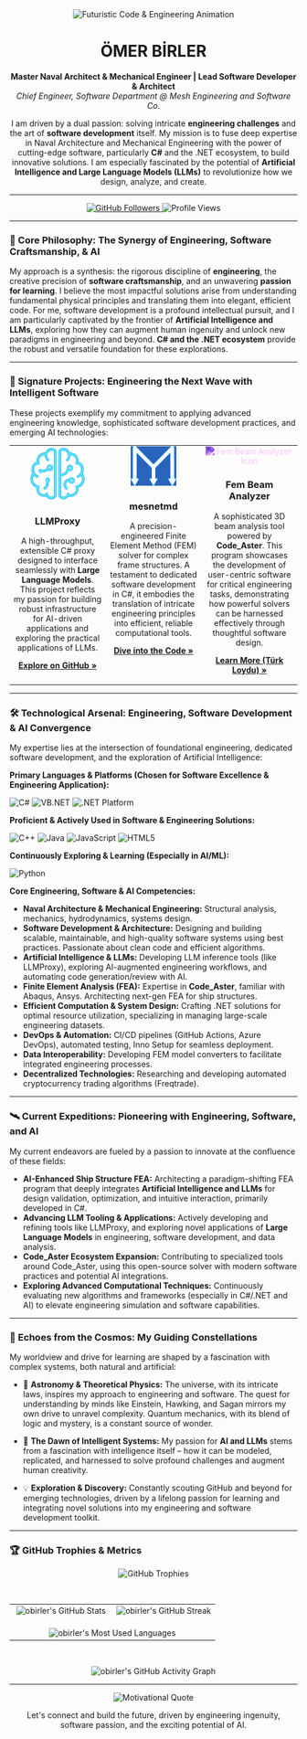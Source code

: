 <div align="center">
  <img src="https://media.giphy.com/media/qgQUggAC3Pfv687qPC/giphy.gif" width="250" alt="Futuristic Code & Engineering Animation"/>
  <h1>ÖMER BİRLER</h1>
  <p>
    <strong>Master Naval Architect & Mechanical Engineer | Lead Software Developer & Architect</strong><br />
    <em>Chief Engineer, Software Department @ Mesh Engineering and Software Co.</em>
  </p>
  <p>
    I am driven by a dual passion: solving intricate <strong>engineering challenges</strong> and the art of <strong>software development</strong> itself. My mission is to fuse deep expertise in Naval Architecture and Mechanical Engineering with the power of cutting-edge software, particularly <strong>C#</strong> and the .NET ecosystem, to build innovative solutions. I am especially fascinated by the potential of <strong>Artificial Intelligence and Large Language Models (LLMs)</strong> to revolutionize how we design, analyze, and create.
  </p>
</div>

---

<div align="center">
  <a href="https://github.com/obirler">
    <img src="https://img.shields.io/github/followers/obirler?label=Follow&style=social&logo=github" alt="GitHub Followers"/>
  </a>
  <!-- Optional: Add LinkedIn if you have one
  <a href="YOUR_LINKEDIN_PROFILE_URL_HERE">
    <img src="https://img.shields.io/badge/LinkedIn-Connect-0077B5?style=for-the-badge&logo=linkedin&logoColor=white" alt="LinkedIn Profile"/>
  </a>
  -->
  <img src="https://komarev.com/ghpvc/?username=obirler&label=Profile%20Views&color=007ACC&style=flat-square" alt="Profile Views"/>
</div>

---

### 🌌 Core Philosophy: The Synergy of Engineering, Software Craftsmanship, & AI

My approach is a synthesis: the rigorous discipline of **engineering**, the creative precision of **software craftsmanship**, and an unwavering **passion for learning**. I believe the most impactful solutions arise from understanding fundamental physical principles and translating them into elegant, efficient code. For me, software development is a profound intellectual pursuit, and I am particularly captivated by the frontier of **Artificial Intelligence and LLMs**, exploring how they can augment human ingenuity and unlock new paradigms in engineering and beyond. **C# and the .NET ecosystem** provide the robust and versatile foundation for these explorations.

---

### 🚀 Signature Projects: Engineering the Next Wave with Intelligent Software

These projects exemplify my commitment to applying advanced engineering knowledge, sophisticated software development practices, and emerging AI technologies:

<table>
  <tr>
    <td width="33%" valign="top" align="center">
      <a href="https://github.com/obirler/LLMProxy" target="_blank">
        <img src="https://github.com/obirler/LLMProxy/blob/master/Assets/logo_small.png?raw=true" width="100" alt="LLMProxy Icon">
      </a>
      <h3>LLMProxy</h3>
      <p>A high-throughput, extensible C# proxy designed to interface seamlessly with <strong>Large Language Models</strong>. This project reflects my passion for building robust infrastructure for AI-driven applications and exploring the practical applications of LLMs.</p>
      <p><a href="https://github.com/obirler/LLMProxy"><strong>Explore on GitHub »</strong></a></p>
    </td>
    <td width="33%" valign="top" align="center">
      <a href="https://github.com/obirler/mesnetmd" target="_blank">
        <!-- Replace with an actual icon if you create one for mesnetmd -->
        <img src="https://github.com/obirler/mesnet/blob/master/Mesnet/Assets/logo.png?raw=true" width="80" alt="mesnetmd Icon" style="filter: invert(0.8) sepia(1) saturate(5) hue-rotate(180deg) brightness(1.5);">
      </a>
      <h3>mesnetmd</h3>
      <p>A precision-engineered Finite Element Method (FEM) solver for complex frame structures. A testament to dedicated software development in C#, it embodies the translation of intricate engineering principles into efficient, reliable computational tools.</p>
      <p><a href="https://github.com/obirler/mesnetmd"><strong>Dive into the Code »</strong></a></p>
    </td>
    <td width="33%" valign="top" align="center">
      <!-- You might want to get a logo/icon from Turk Loydu or create a generic one -->
      <img src="https://github.com/obirler/obirler/raw/refs/heads/main/Assets/fba.ico" width="80" alt="Fem Beam Analyzer Icon" style="filter: invert(0.8) sepia(1) saturate(5) hue-rotate(220deg) brightness(1.2);">
      <h3>Fem Beam Analyzer</h3>
      <p>A sophisticated 3D beam analysis tool powered by <strong>Code_Aster</strong>. This program showcases the development of user-centric software for critical engineering tasks, demonstrating how powerful solvers can be harnessed effectively through thoughtful software design.</p>
      <p><a href="https://turkloydu.org/hizmetlerimiz/musteri-araclari/yazilimlar/fem-beam-analyzer/" target="_blank"><strong>Learn More (Türk Loydu) »</strong></a></p>
    </td>
  </tr>
</table>

---

### 🛠️ Technological Arsenal: Engineering, Software Development & AI Convergence

My expertise lies at the intersection of foundational engineering, dedicated software development, and the exploration of Artificial Intelligence:

**Primary Languages & Platforms (Chosen for Software Excellence & Engineering Application):**
<p>
  <img src="https://img.shields.io/badge/C%23-9B59B6?style=for-the-badge&logo=c-sharp&logoColor=white" alt="C#"/>
  <img src="https://img.shields.io/badge/Visual%20Basic%20.NET-5C6BC0?style=for-the-badge&logo=visual-basic&logoColor=white" alt="VB.NET"/>
  <img src="https://img.shields.io/badge/.NET-512BD4?style=for-the-badge&logo=dotnet&logoColor=white" alt=".NET Platform"/>
</p>

**Proficient & Actively Used in Software & Engineering Solutions:**
<p>
  <img src="https://img.shields.io/badge/C%2B%2B-00599C?style=for-the-badge&logo=c%2B%2B&logoColor=white" alt="C++"/>
  <img src="https://img.shields.io/badge/Java-ED8B00?style=for-the-badge&logo=openjdk&logoColor=white" alt="Java"/>
  <img src="https://img.shields.io/badge/JavaScript-F7DF1E?style=for-the-badge&logo=javascript&logoColor=black" alt="JavaScript"/>
  <img src="https://img.shields.io/badge/HTML5-E34F26?style=for-the-badge&logo=html5&logoColor=white" alt="HTML5"/>
</p>

**Continuously Exploring & Learning (Especially in AI/ML):**
<p>
  <img src="https://img.shields.io/badge/Python-3776AB?style=for-the-badge&logo=python&logoColor=white" alt="Python"/>
  <!-- Add other languages/frameworks like PyTorch, TensorFlow if relevant -->
</p>

**Core Engineering, Software & AI Competencies:**
*   **Naval Architecture & Mechanical Engineering:** Structural analysis, mechanics, hydrodynamics, systems design.
*   **Software Development & Architecture:** Designing and building scalable, maintainable, and high-quality software systems using best practices. Passionate about clean code and efficient algorithms.
*   **Artificial Intelligence & LLMs:** Developing LLM inference tools (like LLMProxy), exploring AI-augmented engineering workflows, and automating code generation/review with AI.
*   **Finite Element Analysis (FEA):** Expertise in **Code_Aster**, familiar with Abaqus, Ansys. Architecting next-gen FEA for ship structures.
*   **Efficient Computation & System Design:** Crafting .NET solutions for optimal resource utilization, specializing in managing large-scale engineering datasets.
*   **DevOps & Automation:** CI/CD pipelines (GitHub Actions, Azure DevOps), automated testing, Inno Setup for seamless deployment.
*   **Data Interoperability:** Developing FEM model converters to facilitate integrated engineering processes.
*   **Decentralized Technologies:** Researching and developing automated cryptocurrency trading algorithms (Freqtrade).

---

### 🛰️ Current Expeditions: Pioneering with Engineering, Software, and AI

My current endeavors are fueled by a passion to innovate at the confluence of these fields:

*   **AI-Enhanced Ship Structure FEA:** Architecting a paradigm-shifting FEA program that deeply integrates **Artificial Intelligence and LLMs** for design validation, optimization, and intuitive interaction, primarily developed in C#.
*   **Advancing LLM Tooling & Applications:** Actively developing and refining tools like LLMProxy, and exploring novel applications of **Large Language Models** in engineering, software development, and data analysis.
*   **Code_Aster Ecosystem Expansion:** Contributing to specialized tools around Code_Aster, using this open-source solver with modern software practices and potential AI integrations.
*   **Exploring Advanced Computational Techniques:** Continuously evaluating new algorithms and frameworks (especially in C#/.NET and AI) to elevate engineering simulation and software capabilities.

---

### 🌠 Echoes from the Cosmos: My Guiding Constellations

My worldview and drive for learning are shaped by a fascination with complex systems, both natural and artificial:

*   🔭 **Astronomy & Theoretical Physics:** The universe, with its intricate laws, inspires my approach to engineering and software. The quest for understanding by minds like Einstein, Hawking, and Sagan mirrors my own drive to unravel complexity. Quantum mechanics, with its blend of logic and mystery, is a constant source of wonder.

*   🤖 **The Dawn of Intelligent Systems:** My passion for **AI and LLMs** stems from a fascination with intelligence itself – how it can be modeled, replicated, and harnessed to solve profound challenges and augment human creativity.

*   💡 **Exploration & Discovery:** Constantly scouting GitHub and beyond for emerging technologies, driven by a lifelong passion for learning and integrating novel solutions into my engineering and software development toolkit.

---

### 🏆 GitHub Trophies & Metrics

<div align="center">
  <img src="https://github-profile-trophy.vercel.app/?username=obirler&theme=radical&no-frame=true&no-bg=true&margin-w=15&margin-h=15&column=-1&row=1" alt="GitHub Trophies"/>
</div>

<br> <!-- Visual separation -->

<table width="95%" align="center"> <!-- Using a table for better layout control -->
  <tr>
    <td width="50%" align="center" valign="top">
      <img src="https://github-readme-stats.vercel.app/api?username=obirler&theme=vue-dark&show_icons=true&hide_border=true&count_private=true&rank_icon=github&card_width=400" alt="obirler's GitHub Stats" />
    </td>
    <td width="50%" align="center" valign="top">
      <img src="https://github-readme-streak-stats.herokuapp.com/?user=obirler&theme=vue-dark&hide_border=true&card_width=400" alt="obirler's GitHub Streak" />
    </td>
  </tr>
  <tr>
    <td colspan="2" align="center" valign="top">
      <br> <!-- Space before the next card -->
      <img src="https://github-readme-stats.vercel.app/api/top-langs/?username=obirler&hide=scss,css,javascript,html&layout=compact&theme=dark&langs_count=8&card_width=450" alt="obirler's Most Used Languages" />
    </td>
  </tr>
</table>

<br> <!-- Visual separation -->

<div align="center">
  <img src="https://github-readme-activity-graph.vercel.app/graph?username=obirler&theme=react-dark&hide_border=true&radius=16&height=300&area=true&bg_color=0D1117&color=007ACC&line=007ACC&point=FFFFFF" alt="obirler's GitHub Activity Graph"/>
</div>

---

<div align="center">
  <img src="https://quotes-github-readme.vercel.app/api?type=horizontal&theme=light&quote=The%20important%20thing%20is%20not%20to%20stop%20questioning.%20Curiosity%20has%20its%20own%20reason%20for%20existing.&author=Albert%20Einstein&theme=vue-dark&animation=grow_out_in&font_size=18" alt="Motivational Quote"/>
  <br>
  <p>Let's connect and build the future, driven by engineering ingenuity, software passion, and the exciting potential of AI.</p>
</div>
